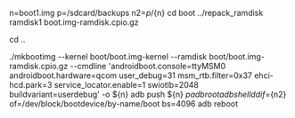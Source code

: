 n=boot1.img
p=/sdcard/backups
n2=${p}/${n}
cd boot
../repack_ramdisk ramdisk1  boot.img-ramdisk.cpio.gz

cd ..


./mkbootimg --kernel boot/boot.img-kernel --ramdisk boot/boot.img-ramdisk.cpio.gz --cmdline 'androidboot.console=ttyMSM0 androidboot.hardware=qcom user_debug=31 msm_rtb.filter=0x37 ehci-hcd.park=3 service_locator.enable=1 swiotlb=2048 buildvariant=userdebug' -o ${n}
adb push ${n} ${p}
adb root
adb shell  dd if=${n2} of=/dev/block/bootdevice/by-name/boot bs=4096
adb reboot
